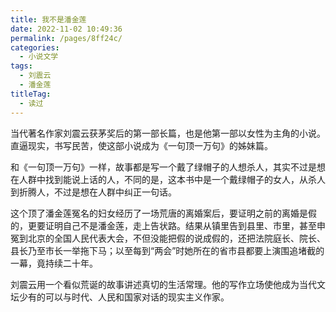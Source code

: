 ```yaml
---
title: 我不是潘金莲
date: 2022-11-02 10:49:36
permalink: /pages/8ff24c/
categories:
  - 小说文学
tags:
  - 刘震云
  - 潘金莲
titleTag: 
  - 读过
---
```


当代著名作家刘震云获茅奖后的第一部长篇，也是他第一部以女性为主角的小说。直逼现实，书写民苦，使这部小说成为《一句顶一万句》的姊妹篇。

<!-- more -->

和《一句顶一万句》一样，故事都是写一个戴了绿帽子的人想杀人，其实不过是想在人群中找到能说上话的人，不同的是，这本书中是一个戴绿帽子的女人，从杀人到折腾人，不过是想在人群中纠正一句话。

这个顶了潘金莲冤名的妇女经历了一场荒唐的离婚案后，要证明之前的离婚是假的，更要证明自己不是潘金莲，走上告状路。结果从镇里告到县里、市里，甚至申冤到北京的全国人民代表大会，不但没能把假的说成假的，还把法院庭长、院长、县长乃至市长一举拖下马；以至每到“两会”时她所在的省市县都要上演围追堵截的一幕，竟持续二十年。

刘震云用一个看似荒诞的故事讲述真切的生活常理。他的写作立场使他成为当代文坛少有的可以与时代、人民和国家对话的现实主义作家。

<BookShelf
album="https://cdn.staticaly.com/gh/jonsam-ng/image-hosting@master/oxygen-space/image.783jryze0oc0.webp"
:pages="287"
author="刘震云"
intro="当代著名作家刘震云获茅奖后的第一部长篇，也是他第一部以女性为主角的小说。直逼现实，书写民苦，使这部小说成为《一句顶一万句》的姊妹篇。"
publisher="长江文艺出版社"
lang="中文"
link="https://www.aliyundrive.com/s/GFkanSCfh1x"
douban="6742586"
/>
